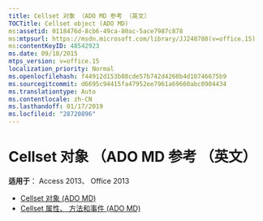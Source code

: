 ```yaml
---
title: Cellset 对象 （ADO MD 参考 （英文）
TOCTitle: Cellset object (ADO MD)
ms:assetid: 0118476d-8cb6-49ca-80ac-5ace7987c878
ms:mtpsurl: https://msdn.microsoft.com/library/JJ248780(v=office.15)
ms:contentKeyID: 48542923
ms.date: 09/18/2015
mtps_version: v=office.15
localization_priority: Normal
ms.openlocfilehash: f44912d153b08cde57b742d4260b4d10746675b9
ms.sourcegitcommit: d6695c94415fa47952ee7961a69660abc0904434
ms.translationtype: Auto
ms.contentlocale: zh-CN
ms.lasthandoff: 01/17/2019
ms.locfileid: "28720896"
---
```

# <a name="cellset-object-ado-md-reference"></a>Cellset 对象 （ADO MD 参考 （英文）

**适用于**： Access 2013、 Office 2013

- [Cellset 对象 (ADO MD)](cellset-object-ado-md.md)
- [Cellset 属性、 方法和事件 (ADO MD)](cellset-properties-methods-and-events-ado-md.md)

